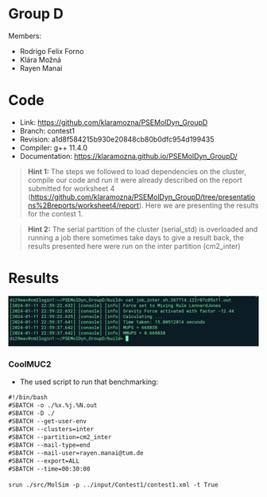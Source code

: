 # Group D #
Members:
* Rodrigo Felix Forno
* Klára Možná
* Rayen Manai

# Code #
* Link:     https://github.com/klaramozna/PSEMolDyn_GroupD
* Branch:   contest1
* Revision: a1d8f584215b930e20848cb80b0dfc954d199435
* Compiler: g++ 11.4.0
* Documentation: https://klaramozna.github.io/PSEMolDyn_GroupD/
  
> **Hint 1:** The steps we followed to load dependencies on the cluster, compile our code and run it were already described on the report submitted for worksheet 4 (https://github.com/klaramozna/PSEMolDyn_GroupD/tree/presentations%2Breports/worksheet4/report). Here we are presenting the results for the contest 1.

> **Hint 2:** The serial partition of the cluster (serial_std) is overloaded and running a job there sometimes take days to give a result back, the results presented here were run on the inter partition (cm2_inter) 

# Results # 

<img src="benchmark.jpeg">


### CoolMUC2  ###

* The used script to run that benchmarking:  
```
#!/bin/bash
#SBATCH -o ./%x.%j.%N.out
#SBATCH -D ./
#SBATCH --get-user-env
#SBATCH --clusters=inter
#SBATCH --partition=cm2_inter 
#SBATCH --mail-type=end
#SBATCH --mail-user=rayen.manai@tum.de
#SBATCH --export=ALL
#SBATCH --time=00:30:00

srun ./src/MolSim -p ../input/Contest1/contest1.xml -t True

``` 



